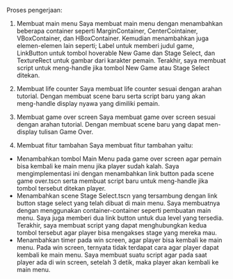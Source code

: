 Proses pengerjaan:
1. Membuat main menu
Saya membuat main menu dengan menambahkan beberapa container seperti MarginContainer, CenterCointainer, VBoxContainer, dan HBoxContainer. Kemudian menambahkan juga elemen-elemen lain seperti; Label untuk memberi judul game, LinkButton untuk tombol hoverable New Game dan Stage Select, dan TextureRect untuk gambar dari karakter pemain. Terakhir, saya membuat script untuk meng-handle jika tombol New Game atau Stage Select ditekan.

2. Membuat life counter
Saya membuat life counter sesuai dengan arahan tutorial. Dengan membuat scene baru serta script baru yang akan meng-handle display nyawa yang dimiliki pemain.

3. Membuat game over screen
Saya membuat game over screen sesuai dengan arahan tutorial. Dengan membuat scene baru yang dapat men-display tulisan Game Over.

4. Membuat fitur tambahan
Saya membuat fitur tambahan yaitu:
- Menambahkan tombol Main Menu pada game over screen agar pemain bisa kembali ke main menu jika player sudah kalah. Saya mengimplementasi ini dengan menambahkan link button pada scene game over.tscn serta membuat script baru untuk meng-handle jika tombol tersebut ditekan player.
- Menambahkan scene Stage Select.tscn yang tersambung dengan link button stage select yang telah dibuat di main menu. Saya membuatnya dengan menggunakan container-container seperti pembuatan main menu. Saya juga memberi dua link button untuk dua level yang tersedia. Terakhir, saya membuat script yang dapat menghubungkan kedua tombol tersebut agar player bisa mengakses stage yang mereka mau.
- Menambahkan timer pada win screen, agar player bisa kembali ke main menu. Pada win screen, ternyata tidak terdapat cara agar player dapat kembali ke main menu. Saya membuat suatu script agar pada saat player ada di win screen, setelah 3 detik, maka player akan kembali ke main menu.